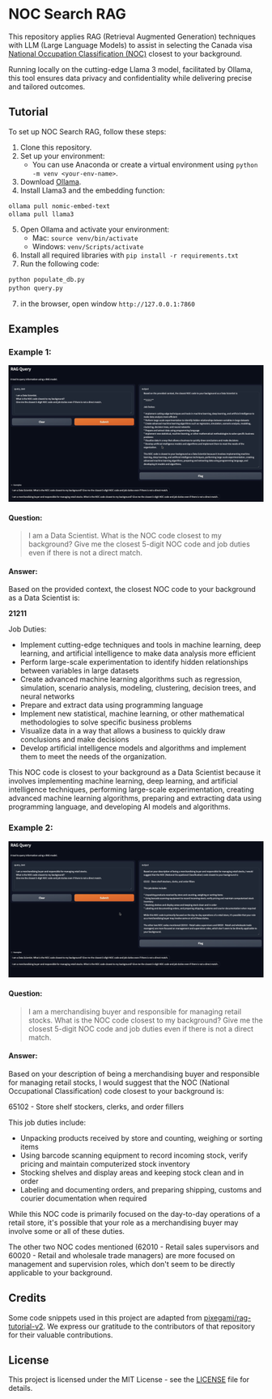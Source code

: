 # **NOC Search RAG**

This repository applies RAG (Retrieval Augmented Generation) techniques with LLM (Large Language Models) to assist in selecting the Canada visa [National Occupation Classification (NOC)](https://www.canada.ca/en/immigration-refugees-citizenship/services/immigrate-canada/express-entry/eligibility/find-national-occupation-code.html) closest to your background.

Running locally on the cutting-edge Llama 3 model, facilitated by Ollama, this tool ensures data privacy and confidentiality while delivering precise and tailored outcomes.

## Tutorial

To set up NOC Search RAG, follow these steps:

1. Clone this repository.
2. Set up your environment:
   * You can use Anaconda or create a virtual environment using `python -m venv <your-env-name>`.
3. Download [Ollama](https://ollama.com/download).
4. Install Llama3 and the embedding function:

```shell
ollama pull nomic-embed-text
ollama pull llama3
```

5. Open Ollama and activate your environment:
   * Mac: `source venv/bin/activate`
   * Windows: `venv/Scripts/activate`
6. Install all required libraries with `pip install -r requirements.txt`
7. Run the following code:

```python
python populate_db.py
python query.py
```

7. in the browser, open window `http://127.0.0.1:7860`

## Examples

### Example 1:

![example 1](<images/Example 1.png>)

#### **Question:**

> I am a Data Scientist.
> What is the NOC code closest to my background?
> Give me the closest 5-digit NOC code and job duties even if there is not a direct match.

#### **Answer:**

Based on the provided context, the closest NOC code to your background as a Data Scientist is:

**21211**

Job Duties:

* Implement cutting-edge techniques and tools in machine learning, deep learning, and artificial intelligence to make data analysis more efficient
* Perform large-scale experimentation to identify hidden relationships between variables in large datasets
* Create advanced machine learning algorithms such as regression, simulation, scenario analysis, modeling, clustering, decision trees, and neural networks
* Prepare and extract data using programming language
* Implement new statistical, machine learning, or other mathematical methodologies to solve specific business problems
* Visualize data in a way that allows a business to quickly draw conclusions and make decisions
* Develop artificial intelligence models and algorithms and implement them to meet the needs of the organization.

This NOC code is closest to your background as a Data Scientist because it involves implementing machine learning, deep learning, and artificial intelligence techniques, performing large-scale experimentation, creating advanced machine learning algorithms, preparing and extracting data using programming language, and developing AI models and algorithms.

### Example 2:

![example 2](<images/Example 2.png>)

#### **Question:**

> I am a merchandising buyer and responsible for managing retail stocks.
> What is the NOC code closest to my background?
> Give me the closest 5-digit NOC code and job duties even if there is not a direct match.

#### **Answer:**

Based on your description of being a merchandising buyer and responsible for managing retail stocks, I would suggest that the NOC (National Occupational Classification) code closest to your background is:

65102 - Store shelf stockers, clerks, and order fillers

This job duties include:

* Unpacking products received by store and counting, weighing or sorting items
* Using barcode scanning equipment to record incoming stock, verify pricing and maintain computerized stock inventory
* Stocking shelves and display areas and keeping stock clean and in order
* Labeling and documenting orders, and preparing shipping, customs and courier documentation when required

While this NOC code is primarily focused on the day-to-day operations of a retail store, it's possible that your role as a merchandising buyer may involve some or all of these duties.

The other two NOC codes mentioned (62010 - Retail sales supervisors and 60020 - Retail and wholesale trade managers) are more focused on management and supervision roles, which don't seem to be directly applicable to your background.

## Credits

Some code snippets used in this project are adapted from [pixegami/rag-tutorial-v2](https://github.com/pixegami/rag-tutorial-v2). We express our gratitude to the contributors of that repository for their valuable contributions.

## License

This project is licensed under the MIT License - see the [LICENSE](https://chatgpt.com/c/LICENSE) file for details.
